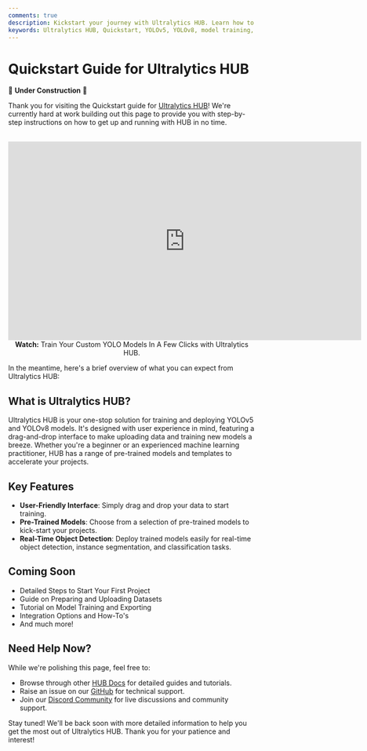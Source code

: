 ```yaml
---
comments: true
description: Kickstart your journey with Ultralytics HUB. Learn how to train and deploy YOLOv5 and YOLOv8 models in seconds with our Quickstart guide.
keywords: Ultralytics HUB, Quickstart, YOLOv5, YOLOv8, model training, quick deployment, drag-and-drop interface, real-time object detection
---
```


# Quickstart Guide for Ultralytics HUB

🚧 **Under Construction** 🚧

Thank you for visiting the Quickstart guide for [Ultralytics HUB](https://hub.ultralytics.com/)! We're currently hard at work building out this page to provide you with step-by-step instructions on how to get up and running with HUB in no time.

<p align="center">
  <br>
  <iframe loading="lazy" width="720" height="405" src="https://www.youtube.com/embed/lveF9iCMIzc?si=_Q4WB5kMB5qNe7q6"
    title="YouTube video player" frameborder="0"
    allow="accelerometer; autoplay; clipboard-write; encrypted-media; gyroscope; picture-in-picture; web-share"
    allowfullscreen>
  </iframe>
  <br>
  <strong>Watch:</strong> Train Your Custom YOLO Models In A Few Clicks with Ultralytics HUB.
</p>

In the meantime, here's a brief overview of what you can expect from Ultralytics HUB:

## What is Ultralytics HUB?

Ultralytics HUB is your one-stop solution for training and deploying YOLOv5 and YOLOv8 models. It's designed with user experience in mind, featuring a drag-and-drop interface to make uploading data and training new models a breeze. Whether you're a beginner or an experienced machine learning practitioner, HUB has a range of pre-trained models and templates to accelerate your projects.

## Key Features

- **User-Friendly Interface**: Simply drag and drop your data to start training.
- **Pre-Trained Models**: Choose from a selection of pre-trained models to kick-start your projects.
- **Real-Time Object Detection**: Deploy trained models easily for real-time object detection, instance segmentation, and classification tasks.

## Coming Soon

- Detailed Steps to Start Your First Project
- Guide on Preparing and Uploading Datasets
- Tutorial on Model Training and Exporting
- Integration Options and How-To's
- And much more!

## Need Help Now?

While we're polishing this page, feel free to:

- Browse through other [HUB Docs](https://docs.ultralytics.com/hub/) for detailed guides and tutorials.
- Raise an issue on our [GitHub](https://github.com/ultralytics/hub/) for technical support.
- Join our [Discord Community](https://ultralytics.com/discord/) for live discussions and community support.

Stay tuned! We'll be back soon with more detailed information to help you get the most out of Ultralytics HUB. Thank you for your patience and interest!
